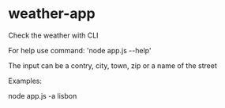 # weather-app
Check the weather with CLI

For help use command: 'node app.js --help'

The input can be a contry, city, town, zip or a name of the street

Examples:

node app.js -a lisbon
